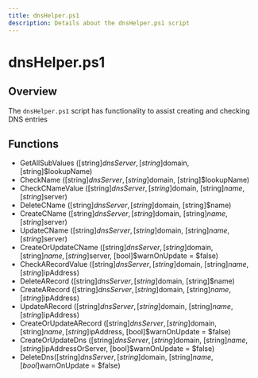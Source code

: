 ```yaml
---
title: dnsHelper.ps1
description: Details about the dnsHelper.ps1 script
---
```


# dnsHelper.ps1

## Overview

The `dnsHelper.ps1` script has functionality to assist creating and checking DNS entries

## Functions

* GetAllSubValues ([string]$dnsServer, [string]$domain, [string]$lookupName)
* CheckName ([string]$dnsServer, [string]$domain, [string]$lookupName)
* CheckCNameValue ([string]$dnsServer, [string]$domain, [string]$name, [string]$server)
* DeleteCName ([string]$dnsServer, [string]$domain, [string]$name)
* CreateCName ([string]$dnsServer, [string]$domain, [string]$name, [string]$server)
* UpdateCName ([string]$dnsServer, [string]$domain, [string]$name, [string]$server)
* CreateOrUpdateCName ([string]$dnsServer, [string]$domain, [string]$name, [string]$server, [bool]$warnOnUpdate = $false)
* CheckARecordValue ([string]$dnsServer, [string]$domain, [string]$name, [string]$ipAddress)
* DeleteARecord ([string]$dnsServer, [string]$domain, [string]$name)
* CreateARecord ([string]$dnsServer, [string]$domain, [string]$name, [string]$ipAddress)
* UpdateARecord ([string]$dnsServer, [string]$domain, [string]$name, [string]$ipAddress)
* CreateOrUpdateARecord ([string]$dnsServer, [string]$domain, [string]$name, [string]$ipAddress, [bool]$warnOnUpdate = $false)
* CreateOrUpdateDns ([string]$dnsServer, [string]$domain, [string]$name, [string]$ipAddressOrServer, [bool]$warnOnUpdate = $false)
* DeleteDns([string]$dnsServer, [string]$domain, [string]$name, [bool]$warnOnUpdate = $false)